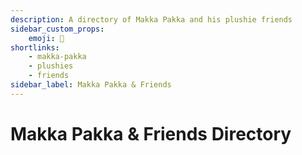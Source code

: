 ```yaml
---
description: A directory of Makka Pakka and his plushie friends
sidebar_custom_props:
    emoji: 🧸
shortlinks:
    - makka-pakka
    - plushies
    - friends
sidebar_label: Makka Pakka & Friends
---
```

# Makka Pakka & Friends Directory